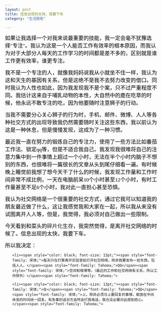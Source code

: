 ```yaml
---
layout: post
title: 信息出现的太快，我要下车
category: "生活随笔"

---
```

<span style="color: black; font-size: 13pt;"><span style="font-family: 宋体;">如果让我选择一个对我来说最重要的技能，我一定会毫不犹豫选择</span><span style="font-family: Tahoma;">"</span><span style="font-family: 宋体;">专注</span><span style="font-family: Tahoma;">"</span><span style="font-family: 宋体;">。我认为这是一个人能否工作有效率的根本原因，而我认为对于大部分人每天的工作学习的时间都是差不多的，区别就是谁工作更有效率，谁更专注。</span></span><span style="font-family: 宋体; font-size: 12pt;">
</span>

<span style="font-family: 宋体;"><span style="color: black; font-size: 13pt;">我不是一个专注的人，就像我妈妈说我从小就坐不住一样，我认为这和天生的基因有关系，但是这绝不是我不去努力改变的借口。同时我认为人性也如此，因为我发现我不是个案，只不过严重程度不同。我估计这来自于哺乳动物的本性，大自然中的鹿在吃草的时候，他永远不敢专注的吃，因为他要随时注意狮子的行动。</span><span style="font-size: 12pt;">
</span></span>

<span style="color: black; font-size: 13pt;"><span style="font-family: 宋体;">当我不需要分心关心狮子的行为时，手机、邮件、微博、人人等各种社交方式的出现导致我仍然需要随时关注这些东西，我以前认为这是一种休息，但是慢慢发现，这成为了一种习惯。</span><span style="font-family: Tahoma;">
</span></span>

<span style="color: black; font-size: 13pt;"><span style="font-family: 宋体;">最近我一直在努力的锻炼自己的专注力，使用了一些方法比如番茄工作法、锁定</span><span style="font-family: Tahoma;">qq</span><span style="font-family: 宋体;">等，但是不适合我自己。我发现我很难将自己的注意力集中到一件事情上超过一个小时，无法在半个小时内脑子不想别的东西，也很难将一篇很长的文章从头到尾仔细看一遍。有时候晚上睡觉前我想了想今天干了什么的时候，我发现工作量和工作时间非常不成比例，一天在电脑前呆</span><span style="font-family: Tahoma;">10</span><span style="font-family: 宋体;">个小时甚至</span><span style="font-family: Tahoma;">12</span><span style="font-family: 宋体;">个小时，有时工作量甚至不足</span><span style="font-family: Tahoma;">6</span><span style="font-family: 宋体;">个小时，我对此一直担心甚至恐惧。</span><span style="font-family: Tahoma;">
</span></span>

<span style="font-family: 宋体;"><span style="color: black; font-size: 13pt;">我认为社交网络是一个很重要的社交方式，通过它我可以知道我的朋友最近做了什么，这让我感觉我和大家在一起，所以我从来没有试图离开人人等，但是，我觉得，我必须对自己做出一些限制。</span><span style="font-size: 12pt;">
</span></span>

<span style="font-size: 13pt;"><span style="color: black; font-family: 宋体;">今天看到和菜头的</span><span style="font-family: 宋体;">碎片化生存<span style="color: black;">，我突然觉得，是离开社交网络的时候了。信息出现的太快，我要下车。</span></span><span style="font-family: Tahoma;">
</span></span>

<span style="color: black; font-size: 13pt;"><span style="font-family: 宋体;">所以我决定：</span><span style="font-family: Tahoma;">
</span></span>
<ol>
	<li><span style="color: black; font-size: 13pt;"><span style="font-family: 宋体;">每天只在打算离开实验室前打开社交网络，除非我要发布一些东西，包括人人、</span><span style="font-family: Tahoma;">QQ</span><span style="font-family: 宋体;">空间和微博等。（最近的工作和社交网络有关系，所以工作除外）</span><span style="font-family: Tahoma;">
</span></span></li>
	<li><span style="color: black; font-size: 13pt;"><span style="font-family: 宋体;">在</span><span style="font-family: Tahoma;">QQ</span><span style="font-family: 宋体;">上，除非必须马上要回复的事情，都放在中间休息的时间统一回复。有急事的话对方自然会打我电话，我也没必要对此感到担心。</span><span style="font-family: Tahoma;">
</span></span></li>
</ol>

